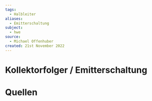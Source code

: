 ```yaml
---
tags:
  - Halbleiter
aliases:
  - Emitterschaltung
subject:
  - hwe
source:
  - Michael Offenhuber
created: 21st November 2022
---
```


# Kollektorfolger / Emitterschaltung

# Quellen